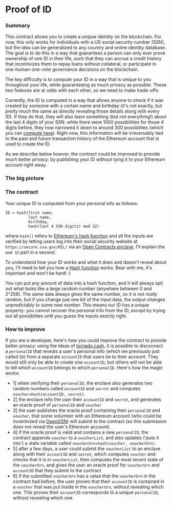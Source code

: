 # Proof of ID

### Summary
This contract allows you to create a unqiue identity on the blockchain. For now, this only works for individuals with a US social security number (SSN), but the idea can be generalized to any country and online identity database. The goal is to do this in a way that guarantees a person can only ever prove ownership of one ID in their life, such that they can accrue a credit history that incentivizes them to repay loans without collateral, or participate in one-human-one-vote governance decisions on the blockchain.

The key difficulty is to compute your ID in a way that is unique to you throughout your life, while guaranteeing as much privacy as possible. These two features are at odds with each other, so we need to make trade-offs. 

Currently, the ID is computed in a way that allows anyone to check if it was created by someone with a certain name and birthday (it's not exactly, but _pretty much_ the same as directly revealing those details along with every ID). If they do that, they will also learn something (but not everything!) about the last 4 digits of your SSN: while there were 1000 possibilities for those 4 digits before, they now narrowed it down to around 300 possibilites (which you can [compute here](https://colab.research.google.com/drive/1uEs2eUB8_uG7i_-X1nCds_8wQ_3Ue2JL?usp=sharing)). Right now, this information will be irreversably tied to the past and future transaction history of the Ethereum account that is used to create the ID. 

As we describe below howver, the contract could be improved to provide much better privacy: by publishing your ID _without_ tying it to your Ethereum account right away.

### The big picture

### The contract
Your unique ID is computed from your personal info as follows:
```
ID = hash(first name,
          last name,
          birthday,
          hash(last 4 SSN digits) mod 32)
```
where `hash()` refers to [Ethereum's hash function](https://en.wikipedia.org/wiki/SHA-3) and all the inputs are verified by letting users log into their social security website at `https://secure.ssa.gov/RIL/` via an [Open Contracts enclave](https://opencontracts.io/#/protocol). I'll explain the `mod 32` part in a second.

To understand how your ID works and what it does and doesn't reveal about you, I'll need to tell you how a [Hash function](https://en.wikipedia.org/wiki/Hash_function) works. Bear with me, it's important and won't be hard! :)

You can put any amount of data into a hash function, and it will always spit out what looks like a large random number (anywhere between 0 and 2^256). The same data always gives the same number, so it is not _really_ random, but if you change just one bit of the input data, the output changes unpredictably to some new number. This means our ID has a unique property: you cannot recover the personal info from the ID, _except_ by trying out all possibilites until you guess the inputs _exactly_ right. 



### How to improve

If you are a developer, here's how you could improve the contract to provide better privacy: using the ideas of [tornado.cash](https://tornado.cash), it is possible to disconnect a `personalID` that reveals a user's personal info (which we previously just called `ID`) from a separate `accountID` that users tie to their account. They would still only be able to create one `accountID`, but others will not be able to tell which `accountID` belongs to which `personalID`. Here's how the magic works:
- 1] when verifying their `personalID`, the enclave also generates two random numbers called `accountID` and `secret` and computes `voucher=hash(accountID, secret)`.
- 2] the enclave tells the user their `accountID` and `secret`, and generates an oracle proof of `personalID` and `voucher`
- 3] the user publishes the oracle proof containing their `personalID` and `voucher`, that some volunteer with an Ethereum account (who could be incentivzed via [OpenGSN](https://opengsn.org/)) will submit to the contract (so this submission does not reveal the user's Ethereum account).
- 4] if the oracle proof is valid and contains a new `personalID`, the contract appends `voucher` to a `voucherList`, and also updates ('puts it into') a state variable called `voucherUrn=hash(voucher, voucherUrn)`.
- 5] after a few days, a user could submit the `voucherList` to an enclave along with their `accountID` and `secret`, which computes `voucher` and checks that it is in `voucherList`, then computes the most recent state of the `voucherUrn`, and gives the user an oracle proof for `voucherUrn` and `accountID` that they submit to the contract
- 6] if the submitted `voucherUrn` has a value that the `voucherUrn` in the contract had before, the user proves that their `accountID` is contained in a `voucher` that was put inside in the `voucherUrn`, without revealing which one. This proves their `accountID` corresponds to a unique `personalID`, without revealing which one.


